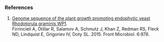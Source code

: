 ### References

1.  [Genome sequence of the plant growth promoting endophytic yeast
    Rhodotorula graminis
    WP1](http://europepmc.org/abstract/MED/26441909).\
    Firrincieli A, Otillar R, Salamov A, Schmutz J, Khan Z, Redman RS,
    Fleck ND, Lindquist E, Grigoriev IV, Doty SL. 2015. Front Microbiol.
    6:978.
